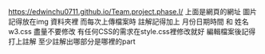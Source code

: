 https://edwinchu0711.github.io/Team.project.phase.I/
上面是網頁的網址
圖片記得放在img 資料夾裡
而每次上傳檔案時 註解記得加上 月份日期時間 和 姓名
w3.css 盡量不要修改 有任何CSS的需求在style.css裡修改就好
編輯檔案後記得打上註解 至少註解出哪部分是哪裡的part
